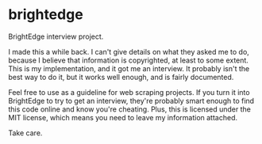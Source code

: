 brightedge
==========

BrightEdge interview project.

I made this a while back. I can't give details on what they asked me to do, because I believe that information is copyrighted,
at least to some extent. This is my implementation, and it got me an interview. It probably isn't the best way to do it,
but it works well enough, and is fairly documented.

Feel free to use as a guideline for web scraping projects. If you turn it into BrightEdge to try to get an interview, they're
probably smart enough to find this code online and know you're cheating. Plus, this is licensed under the MIT license, which
means you need to leave my information attached.

Take care.
